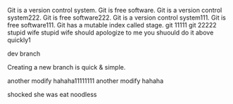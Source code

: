 Git is a version control system.
Git is free software.
Git is a version control system222.
Git is free software222.
Git is a version control system111.
Git is free software111.
Git has a mutable index called stage.
git 11111
git 22222
stupid wife
stupid wife should apologize to me
you shuould do it above quickly1

dev branch


Creating a new branch is quick & simple.


another modify hahaha11111111
another modify hahaha

shocked she was eat noodless
